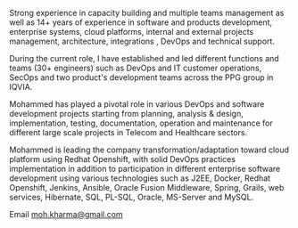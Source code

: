 Strong experience in capacity building and multiple teams management as well as 14+ years of experience in software and products development, enterprise systems, cloud platforms, internal and external projects management, architecture, integrations , DevOps and technical support.

During the current role, I have established and led different functions and teams (30+ engineers) such as DevOps and IT customer operations, SecOps and two product's development teams across the PPG group in IQVIA.

Mohammed has played a pivotal role in various DevOps and software development projects starting from planning, analysis & design, implementation, testing, ‎documentation, operation and maintenance for different large scale projects in Telecom and Healthcare sectors.

Mohammed is leading the company transformation/adaptation toward cloud platform using Redhat Openshift, with solid DevOps practices implementation in addition to participation in different enterprise software development using various technologies such as J2EE, Docker, Redhat Openshift, Jenkins, Ansible, Oracle Fusion Middleware, Spring, Grails, web services, Hibernate, SQL, PL-SQL, Oracle, MS-Server and MySQL.

Email
moh.kharma@gmail.com

<!---
mohkharma/mohkharma is a ✨ special ✨ repository because its `README.md` (this file) appears on your GitHub profile.
You can click the Preview link to take a look at your changes.
--->
